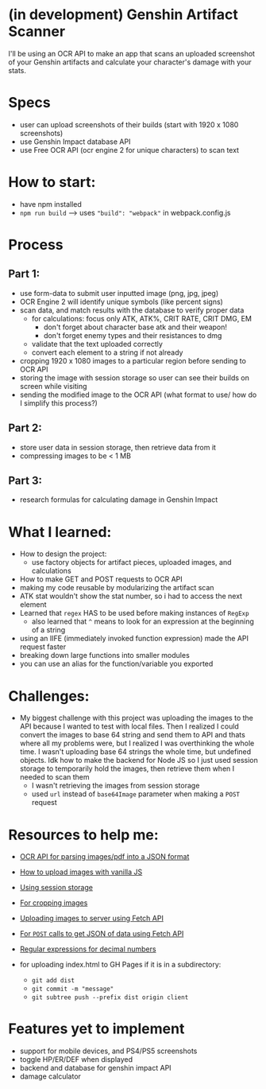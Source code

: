 # (in development) Genshin Artifact Scanner

I'll be using an OCR API to make an app that scans an uploaded screenshot of your Genshin artifacts and calculate your character's damage with your stats.

# Specs

- user can upload screenshots of their builds (start with 1920 x 1080 screenshots)
- use Genshin Impact database API
- use Free OCR API (ocr engine 2 for unique characters) to scan text

# How to start:

- have npm installed
- `npm run build` --> uses `"build": "webpack"` in webpack.config.js

# Process

## Part 1:
- use form-data to submit user inputted image (png, jpg, jpeg)
- OCR Engine 2 will identify unique symbols (like percent signs)
- scan data, and match results with the database to verify proper data
  - for calculations: focus only ATK, ATK%, CRIT RATE, CRIT DMG, EM
    - don't forget about character base atk and their weapon!
    - don't forget enemy types and their resistances to dmg
  - validate that the text uploaded correctly
  - convert each element to a string if not already
- cropping 1920 x 1080 images to a particular region before sending to OCR API
- storing the image with session storage so user can see their builds on screen while visiting
- sending the modified image to the OCR API (what format to use/ how do I simplify this process?)

## Part 2:
- store user data in session storage, then retrieve data from it
- compressing images to be < 1 MB

## Part 3:
- research formulas for calculating damage in Genshin Impact

# What I learned:

- How to design the project:
  - use factory objects for artifact pieces, uploaded images, and calculations
- How to make GET and POST requests to OCR API
- making my code reusable by modularizing the artifact scan
- ATK stat wouldn't show the stat number, so i had to access the next element
- Learned that `regex` HAS to be used before making instances of `RegExp`
  - also learned that `^` means to look for an expression at the beginning of a string
- using an IIFE (immediately invoked function expression) made the API request faster
- breaking down large functions into smaller modules
- you can use an alias for the function/variable you exported

# Challenges:
- My biggest challenge with this project was uploading the images to the API because I wanted to test with local files. Then I realized I could convert the images to base 64 string and send them to API and thats where all my problems were, but I realized I was overthinking the whole time. I wasn't uploading base 64 strings the whole time, but undefined objects. Idk how to make the backend for Node JS so I just used session storage to temporarily hold the images, then retrieve them when I needed to scan them
  - I wasn't retrieving the images from session storage
  - used `url` instead of `base64Image` parameter when making a `POST` request

# Resources to help me:

- [OCR API for parsing images/pdf into a JSON format](https://ocr.space/ocrapi#ocrengine)
- [How to upload images with vanilla JS](https://blog.logrocket.com/how-to-build-file-upload-service-vanilla-javascript/#set-up-the-node-js-server)
- [Using session storage](https://morioh.com/p/06bf3525362f)
- [For cropping images](https://pixelixe.com/docs/image-processing/crop-image-api.html)
- [Uploading images to server using Fetch API](https://www.youtube.com/watch?v=e13T3O0Iyvc)
- [For `POST` calls to get JSON of data using Fetch API](https://www.youtube.com/watch?v=TTf0mMl0Sc4&list=WL&index=2)
- [Regular expressions for decimal numbers](https://regexland.com/regex-decimal-numbers/#:~:text=A%20regular%20expression%20for%20a,optional%20plus%20or%20minus%20sign.)

- for uploading index.html to GH Pages if it is in a subdirectory:
  - `git add dist`
  - `git commit -m "message"`
  - `git subtree push --prefix dist origin client`

# Features yet to implement

- support for mobile devices, and PS4/PS5 screenshots
- toggle HP/ER/DEF when displayed
- backend and database for genshin impact API
- damage calculator
